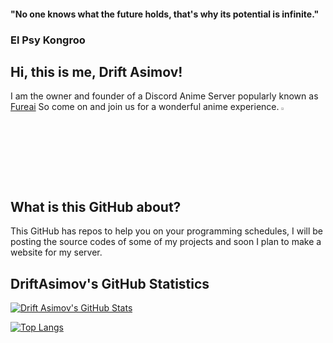 #### "No one knows what the future holds, that's why its potential is infinite."

### El Psy Kongroo

## Hi, this is me, Drift Asimov!
I am the owner and founder of a Discord Anime Server popularly known as [Fureai](https://discord.gg/x3qAZV3)
So come on and join us for a wonderful anime experience. <img src="https://45.media.tumblr.com/8258f16f2d3ec57e7bf9a7e44592e50c/tumblr_mu6m7zAM8k1s2r5vwo1_250.gif" width=3%>

## What is this GitHub about?
This GitHub has repos to help you on your programming schedules, I will be posting the source codes of some of my projects and soon I plan to make a website for my server.

## DriftAsimov's GitHub Statistics
[![Drift Asimov's GitHub Stats](https://github-readme-stats.vercel.app/api?username=driftasimov&show_icons=true&theme=chartreuse-dark)](https://github.com/anuraghazra/github-readme-stats)

[![Top Langs](https://github-readme-stats.vercel.app/api/top-langs/?username=driftasimov&layout=compact&theme=dracula)](https://github.com/anuraghazra/github-readme-stats)

